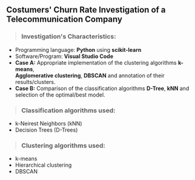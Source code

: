 ## Costumers' Churn Rate Investigation of a Telecommunication Company
> ### Investigation's Characteristics:
- Programming language: **Python** using **scikit-learn**
- Software/Program: **Visual Studio Code**
- **Case A:** Appropriate implementation of the clustering algorithms **k-means**, <br> **Agglomerative clustering**, **DBSCAN** and annotation of their results/clusters.
- **Case B:** Comparison of the classification algorithms **D-Tree**, **kNN** and <br> selection of the optimal/best model.

> ### Classification algorithms used:
- k-Neirest Neighbors (kNN)
- Decision Trees (D-Trees)

> ### Clustering algorithms used:
- k-means
- Hierarchical clustering
- DBSCAN
